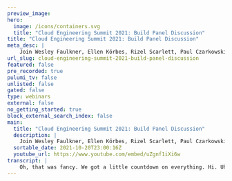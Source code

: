 ```yaml
---
preview_image:
hero:
  image: /icons/containers.svg
  title: "Cloud Engineering Summit 2021: Build Panel Discussion"
title: "Cloud Engineering Summit 2021: Build Panel Discussion"
meta_desc: |
    Join Wesley Faulkner, Ellen Körbes, Rizel Scarlett, Paul Czarkowski as they discuss a variety of topics related to Cloud Engineering.
url_slug: cloud-engineering-summit-2021-build-panel-discussion
featured: false
pre_recorded: true
pulumi_tv: false
unlisted: false
gated: false
type: webinars
external: false
no_getting_started: true
block_external_search_index: false
main:
  title: "Cloud Engineering Summit 2021: Build Panel Discussion"
  description: |
    Join Wesley Faulkner, Ellen Körbes, Rizel Scarlett, Paul Czarkowski as they discuss a variety of topics related to Cloud Engineering.
  sortable_date: 2021-10-20T23:00:16Z
  youtube_url: https://www.youtube.com/embed/uZgnf1iXi6w
transcript: |
    Oh, that was fancy. We got a little countdown on everything. Hi. Uh Welcome to this uh build panel at the Cloud Engineering Summit. My name is Paul Chikos and I am honored to be in the virtual presence of this amazing group of experts. How about we all take a moment to introduce ourselves? Uh Let's start with Rozelle. Yeah, sure. So, like you said, my name is Roselle. I currently work at github as a junior developer advocate. Um You can follow me on black girl bits. I'm probably gonna follow back and interact with you. So definitely follow me there. Um I have like a background in software engineering, mostly front end. So I wouldn't call myself an expert in cloud development, but I'm excited to learn from the other panelists. Awesome. And uh Wesley tell us a little bit about yourself. Sure. My name is Wesley Faulkner. I'm currently the head of community at a company called Single Store. They're a database company that is unifying both column and roto that's whole plug. Uh And uh I've been there for about three months, but before that, I was a developer advocate for a company named Daily doing web RT C work. And even before that, I was a developer advocate and a technical community manager for Mango DB. Uh So my, my foot in the cloud has been in several different buckets. Uh If, if that's, if that's where we're using rain analogies. Uh And I'm also on Twitter, I'm Wesley 83 there as on many services. And so please reach out to me as well because I love talking to people. Now Wesley, I was told that you also hold the world record for the number the most amount of soup dumplings eaten in an hour. Is that true? Um I don't know where that information came from. Um I've hired a scrubbing agency to remove that from the internet. So um it should not be found anymore. Uh but that that is not true and so I will, like I said, publicly deny it uh officially. Ok. Well, we we can just cut that in editing, ok, guys. Alright. I've got confirmation. We're cutting editing Ellen finally. Uh last but not least. Yeah, I'm Alan. Um I work at Tilt um head of product, the tilt um tilt is a development environment as code solution basically. Um And I've been in the Cuber developer experience side of things for, I don't know, quite a few years now. I used to do that for first. So uh some of you might recognize me from talks and whatever some of you might recognize me from like Twitter shit posting. Um We were talking earlier about the bios and then people were asking, OK, how far back should I go in the bio? And then there were some jokes there. So I would just like to clarify that my parents met uh when they were working in the state data processing company that existed in Brazil at the time. And according to my mom, my father would type a little bit and then look at her and then type a little bit and then look at her and yeah, and long story short, I'm here now. Well, I'm glad that he touched a little bit and looked at her and then touched a little bit more because it brought something wonderful into this world. You're too kind and stop it. I guess we should uh get started. And one of the things I thought about uh we're at this thing called the Cloud Engineering Summit. And I'm gonna be a little bit honest and say, I don't even really fully understand what a cloud engineer is like. I come from an off background. And so I do know that from like from experience that the practical difference between say ac admin and a devs engineer is about $100,000 a year. But I don't know if that's the same for software engineer or C and cloud engineer or if there's a little bit more in depth and uh a little bit more to it that, that's a question sort of, I will jump on that one. I would say that the difference is uh there's several different specialties and several different varieties. And so, um being able to orchestrate different types of environments based on your needs and wants can be very custom targeted for, for even verticals. Like if you're in finance, if you're in uh a place where you're dealing with extremely highly regulate, regulated industries, it's, it's a variety variety of different things. But I would say a cloud engineer is someone who is more infra uh versed on how the infrastructure is set up and how it's orchestrated and how it's maintained. And so, uh there's a lot more of like getting what the requirements are and making sure that it, it works the best as possible, but also being able to troubleshoot different specific types of environments but have them look almost the same depending on your needs. Yeah, I would agree with you. I mean, I have a background in software engineering and I've like played around with Aws and Kubernetes a little bit, but I wouldn't say like, I understand every single thing that's going on and why I'm doing it. And I'm not like provision and maintaining some of these things. I sometimes had to do those because I like worked at startups and, you know, there was nobody else to like, set up a Dynamo DB table, but I don't think I had, have enough like knowledge and background. So there is there is a big difference to me. Yeah, I to me it's a bit like for example, you have a game engine developer is that a software engineer? I think whatever the title we're talking about is a specialization of software engineering. And sometimes even you can be working on the thing and not for example, you can be working on cloud stuff but you're not a cloud engineer, for example, maybe you're doing something and all the cloud stuff is abstracted away and all you have to do is whatever thing you are a specialist on and you don't really know what you're doing even though you are doing effectively cloud development. So two fa do I, am I a security engineer now? Absolutely. You're now the security engineer and you're now responsible for the security of the entire site going forward. That's just, that's how it works. I I will watch for you on linkedin for that. OK. Thanks. So I guess that's probably a really good point. It feels like we're seeing a lot more of like the, you know, the concept of like that full stack engineer that does everything and you know, maybe that is one person wearing many hats, maybe it's like the line blurring between like what is infrastructure code, what's app code and like even like what's uh like application life cycle with like C I CD and G ops and stuff like that. So that line appears to be getting blurry. Like, is, is, is that accurate? And if it is, do you'll see it as a good thing or do we, can we take it too far or not far enough? I think that I, it's, I've seen you come off of me, Ellen so you can jump in. Um, but I think that maybe it's getting a little blurry but I don't know if that's a good thing because I don't think that everyone should, everyone can't be a generalist or good at every single thing. So it almost doesn't make sense. It's good to like have like that extra knowledge to be able to like dive in if something's broken, you know how to like try to like noodle your way around there. But I don't think that like all software engineers should be doing infrastructure development and all infrastructure engineers should be doing app development. Um because I don't think things will look great. Like that's like a back end developer doing CS S that's, that's not gonna look as great as we hope would. It would. Yeah, I, I guess I have strong opinions on this. Um So at my job, we, what we do is basically abstract away uh puberty and microservices complications so that people can do what their actual job is. And that's kind of our goal. But also from the companies we work with, for example, sometimes uh people are oh doing acts with Cubers is hard and then we go like, oh we can add a few buttons here so that uh you just click a button and then Cubers does the thing and then we bring it back to them and then they're like, no, no, no, no, no. The developers should not click on anything. Cubers. They should just write their code. Don't let them touch cubers. So I, I feel like what I see is a very strong push towards let's keep it separate because when we try to mix it up, everyone is confused and I know this opinion is not popular in many circles. But what I can see like put on the, put the feet on the ground and in the actual people working that day to day, uh definitely the more you try to mix disciplines, the more messy it is. So what I would say is have someone who really knows all the cloud stuff, they set it up, they create the automation, the abstractions. Um And then like, oh yeah, you're a front end developer, a backend developer, a security engineer or whatever. Well, maybe security is different. But um all the other developers should like be really good at your thing and then let the person who's doing the thing be really good at their thing. I, I have to say it kind of reminds me of uh I, I did, I left this out of my bio because, you know, we we're constrained on time. But uh I used to for about a decade, I was a social media manager, like in the very beginning of when social was a thing for companies to start actually doing a live channel, right? That this was on uh a live journal. This is friends actually, I think so a little bit later. Yeah, but when, when social media marketing was basically, can you post the Facebook? That's basically what it was. And then it went into once you past on post on Facebook, you have to like attach an image. So now you have to do a little like image editing and then you have to do video because video is gonna scale and that's why we're gonna reach people because that's better. So you have to do video editing and then, oh we need to do metrics, you need to make sure to see if it's working. And so you need to do some analytics and, and do some analytics and tied to that. Oh But you know, animated gifts are really good too. So you need to do that. Oh And we need to do um some uh some, some overlays and some compositing in order to make sure that all the other stuff kind of like really comes together and then, oh we need to do some like a BM like some um uh account based marketing. So you need to target to make sure our message goes to specific places Oh, and then we also need to buy some ads. And so we need to do some ad targeting on top of that to make sure that it, it, it just kept growing and growing and growing as the market became more sophisticated. And then, then we started having more tools to actually target the thing that we're trying to do. And then we had some automation that was brought in to help make it so that you can just post once and it goes everywhere. Um So I think there are positions where you want someone to kind of try to do everything. It, it may not be the best, but it's better than not doing it at all. But uh as you go grow into more specialized and more um bigger budget and you, you've gotten the all the, the low hanging fruit is gone and you're trying to do optimizations, you're gonna need specializations in every little thing in order to really not just leverage what your, what your um that that specific thing, what your advantage is and that one platform. But you also need to make sure that for whatever you're doing that not just the defaults of what you think is good, but just really tweaking it, doing the testing, look at the numbers and really fine tuning that knob to get it right. But also it's good from uh like an employee employer relationship to realize that um when uh talking about the analogy of social media, um those roles like entry level, social media roles and they want you to do everything. If the employer is not really educated on all the nuance into what our role is, then us in the field will be undervalued because they won't understand all of the things that are on our plates and that we're responsible for or also how much better and worse it can go. Like there's a huge variability on how you execute. You can make it just work or you could make it like optimized for like your, your bills to be lower or like your down time to be shorter um or um your replication uh in different regions to, to, to, to be optimized for where your data lives as opposed to where it's access to, to cold storage to like life management of where things are. You know, there's, there's whole kinds of tier that you can do and it's very complicated and it is getting simpler because it's allowing one person to do a lot of big different things by trusting in some of this infrastructure. But um as you get bigger, there's gonna be more uh nuance. Uh And even if you see like these large companies that have security breaches because they don't have people specializing in security, they check a couple of boxes and they think, hey, I'm good the with more, more users, more visibility, uh your target becomes bigger. And so, and that's gonna be for every link in the chain. So uh yes, it's good that that things are getting more complicated. But yes, as you get bigger, you should, in my opinion become a little bit more specialized, right? So I feel like, oh, go ahead. So, yeah, let me, let me pick up something that Bosley said. Um I think it's important for people to realize that. Well, like he said, at different scales, things are different. So for example, you have a startup, it's like five people. Yeah, you're gonna have to do everything or, you know, things that it feels like everything because there's no, no other way. But the thing is you're not gonna do a great job at any of them. And when your company grows to 50 people, uh people are gonna spend a lot of time fixing all the things you didn't do very well and that's fine, that's normal. Um But then the thing is at that scale, you shouldn't be looking for more people who can do everything just like the the person who wasn't the five people startup did. Uh Now you're looking for experts and then uh it's important to have the, you know, principal senior staff director of something, something to have like one person who actually is familiar with the whole field to coordinate all the experts. So that's important. But if you try and get that person, the senior some director, blah, blah, blah to, to actually do all the things that person is gonna go. Absolutely. Like, yeah, their head's gonna explode because it's too much. So at, at, at one point, the person who knows everything should do everything because there's no other alternative later, that person is gonna stop doing, the thing is gonna start coordinating and letting the people who actually understand all the details, do their jobs. So in, I guess in the olden days we would often like at the enterprise level, call that person, the enterprise architect is there like a like a cloud architect type role or position that would be different enough from that to be its own thing. Uh Or is that even something we don't necessarily even need now uh like a dedicated like architect type role? I think at that level, the person should like whoever is in that position should be up to date on whatever the industry is. So if you're there something something architect in 2021 you need to know cloud stuff. That's my my take. If you don't, then you probably should not be in that position. I've talked a lot. So I'm trying like to hog the mic but I'll just say one little thing. Um uh What you're saying makes sense in terms of the skill, but not necessarily the title titles come and go and they just get made up. Uh What's most important is the skill set uh over whatever you call it. So um depending on like we mentioned the scale of the company, you, you might have all the things. Um but as you get bigger, um you actually might need more like AAA specific cloud architect for each cloud maybe or something. I don't know. Um But uh yeah, the the the the skill is the big top line, not necessarily the title, right? And then from the like the difference between like infrastructure and application focus like developers, like, you know, in the past, they were super distinct, we kind of merged them together with de Ops, we kind of split them out a little bit more with SRE uh and with some other things like, where do you all feel like that fits? Is it was, it was, it was it too far when like every Dev team had their own Dev op or is it too far when we have a separate Devs team? Like, how do you all feel like that sort of stuff uh should work in a, in a healthy medium size environment? I don't think it's too far to have a DEV ops team that's dedicated to a software engineering team. Um Like I mentioned already, I've been on in startups where like, we didn't have that because we weren't at that level yet. So it was kind of just me like putting up lambdas and being like, oh, I hope this is right. Uh And I mean, nothing, nothing broke and I think everything's fine, but it would have been great to have a Dev Ops team to make sure everything was going very smoothly. Um Even for like releases that we did, they were so crazy. Like we would like do releases at like 9:10 p.m. and like it would be very manual because none of us really had those skills. So looking back, if I, if we had a Dev Ops team, and if we like grew to that point where we could have one, I think that would have been very helpful, we would have been able to like move faster and understand um like how to optimize everything. So cloud engineers dev ops whatever if you have like a team of back end, front end and quote unquote full stack developers, like I think a DEV ops team is definitely beneficial. I I think there's a, when we look at the, well, let's call, it says admin like way going to the roots and then what we have nowadays, I think the main difference is like back then the developer was separate from whoever would put things in production. So I would, here's my binary. Now you throw, you know, shoot it into the cloud with a cannon. I don't know how it works. Um And so because of that, the teams are separate, right? And now people went into UPS and I think it went too far into wanting every developer to understand the infrastructure. I think that, to me, that's completely wrong. And you know, the experience I have seen things in practice reflects that. But II, I think people are arguing, people argue a lot about should developers know all the stuff, et cetera. And to me what I see the most interesting in this, this shift is all the automation. So before you would like, the developer would give the ops person uh an artifact and OK, now I'll put it there. Now, um the developer gives that artifact to a system that the ops person has built. And then that system puts the artifact um in production. That is different. Like the developer having the mechanism to put things in production is different than the developer understanding all the info behind it. So to me, it's a matter what DEV ops brought compared to before that was good to me is automation is good tooling and machinery and abstract. That's my opinion. So I I would not say a developer needs to know Infra. I would not say a developer should know infra. Of course, if you want it cool, but we need to have specialized people who know about the Infra. And then developers can directly interact with that mechanism without needing a person to handhold, but they should not. It's like I can drive a car. I have no idea how a car works basically to make ops is the car, right? And at the same time, if that car broke down. Uh, even if you knew a little bit enough, how much is it worth your time to sit there and try to fix it. It's better to hand it off to an expert. Uh, someone who lives and breathes it every day rather than you getting up to speed cracking open the manual and saying I can probably fix it if given enough time, but your time is gonna be more valuable spent on doing the thing that you're best at rather than doing the thing that even though you have the skill and knowledge to figure it out. Why, why? Yeah. Yeah, that, that's an interesting analogy. I immediately thought of, um, like roadside assistance, like your car breaks down, you know, you call roadside assistants, they show up and they kind of have a limited things, number of things they can troubleshoot before they'll, like, put the car on a truck and take it elsewhere. And I feel like there's probably a, an, a super interesting analogy there with like how you handle, like on call and things like that where, you know, the developer absolutely doesn't need to know how to fix the car, but they might need to know how to do, like some of the smaller, like, uh, like more well known troubleshooting kind of things. Yeah, I know the problem is the engine and not the tire kind of thing. Exactly. Yeah. So, uh, Ellen, you kind of touched on this a little bit earlier, but like how comfortable should say a web developer be with Kubernetes. Like not at all. Like they should never see the Yamal involved in making that work or should they be intimately involved in it? I mean, I feel like you kind of partially already answered this, but I also feel like you kind of have a lot more uh answer left in you. OK. Um Yeah, my ideal scenario would be Cuber Nati is the operating system. I don't know how Bluetooth drivers work on my computer. I don't wanna know, I don't care, just make it so that I click a button and it works to me. Kubernetes and all of in should be like that. Um Someone sets it up, someone who knows what they're doing, who's like has the skills, everyone else is a consumer. They don't know, they don't care if something breaks either the thing, fix it, fixes itself because, you know, self healing mechanisms, et cetera that there's a whole topic there. Um Or someone else fixes it. I, I don't, I don't think anyone whose job is something, something, for example, or something, something cloud. Anyone whose job is not that should have to know or care about it. Yeah, I agree from a developer point of view. If something's broken in Kubernetes or Docker or something like that, I just want to be able to see the logs and go tell someone like, hey, um this is broken I need help you fix it because I don't want to spend my day um fixing that part when that's not part of my ticket, my ticket is to like make a button work or something like that. So, yeah, I, I wanna be able to use like Docker and stuff like that, maybe to do a deploy, be able to read the logs if something's broken. Like you guys were saying with the car analogy knowing like, OK, my horn is broken, my engine is broken, whatever it is. But I don't know, like under the hood why it's broken or what to do with that. And I prefer to be at that level. Yeah, it's cumulative should be acting like the operating system, you put it on there, it should run and it should do it, the thing it's supposed to do as long as it's supporting the program and allocating resources as it needs to. Um, you shouldn't have to worry about it. So it feels like we're at this spot where we should, we still need to have people with distinct skill sets, but the more context they have about what's going on the better. And so it's not that they need to be able to do, but if they know and understand a little bit, it'll make them a lot more functional in the, in the overall structure of things. Um How do we, how do we kind of make sure that we balance that so we don't end up just making, just going back to like, everyone needs to know everything, go back to doing the whole skills creep where we need more, more, more and more like senior people because we're like outs skilling um being able to bring people in and train them up. How do we, how do we stop ourselves from doing that? So we can still provide like an entry level for junior people to come in and be able to like really contribute meaningfully without spending three years learning how your particular weird way of doing things works. I, I gotta say that's a, to me it's a false economy. You can do both. Um I one thing about technology, like if you just look from when I started to where, where I ended up, the pie just gets bigger in terms of the, the amount of jobs. So it's not thinking that it's gonna go totally careening to the point where like, no one could get started because it's just uh you have to be so senior I think for every little thing it can be tiered and there's a, there's an entry path and some of it could be just like someone starting almost doing pure automation, they just hit the button and let it go. And as they find a thing that they like, they can specialize and kind of like strip away those layers until you get towards the bottom. Um Ultimately, we're all working on computers, right? You have memory, you have storage and you have like um like some sort of engine that runs the operations like ac pu and once you, I mean, if you start there, you can, you can keep piling things on. Um And so someone could say, oh well, I can do code optimization and someone says, oh I can do it in C++ and someone can say, oh I can do it in assembly and then someone I can do it in machine code. I mean, there you can keep going lower, but at the same time, you can still go up the stack. And so um I, I don't, I think it's, it's, it's just because it's getting like more complex and there are more jobs, there still is gonna be an entry way for everyone because there are, there's gonna be ways that the pie is gonna grow where if you find your niche, you're still gonna be able to get closer to the core if you're starting from further outside of the circle. That's just my opinion. Yeah. And I was very passionate about hiring entry level people. I agree with you. Like I don't, I don't see why you can't hire them. I understand that like the, the needs are going to get more and more complex, but like you're saying, everyone will eventually grow up to that point. Um I think to me simply hiring a senior person for that role and then also like um very quickly after hiring an entry level person so they can work with them and kind of like grow, get to that spot and then do that same cycle again, is maybe a good solution of like making sure that the entry level person is not um feeling like they're underwater, but then also making sure that you're not too top heavy as and as a team or like um a hierarchy. I think if you do that, it should level out because the entry level person is learning, the higher up person is continuing to grow higher and higher and you just keep doing that over and over again. So what I'm gonna say now is basically a pitch. So I'm not gonna say the name of my company in this segment, but it's like what we believe in kind of a thing. So like if you go back a few decades, can you be a software developer if you can't write machine code? That was a real question. And the answer was, well, here's assembly. You don't need to know machine code anymore. And then a few years later, can you be a software engineer if you can't write assembly and well, OK. More, more tooling. Uh Give me another language. Uh a few years later. Oh Yeah, this thing is so complicated. Here you go. Here's an ID. Um More stuff. OK. Now your ID can do magic and so it goes and to me the difference between there's so much cloud stuff to learn, we can't bombard people quick enough because it's too complicated. We can only hire seniors because juniors don't know. The first thing about this, the answer to that to me another layer of abstraction, more tooling. Um So my company does tooling company I worked at before the tooling before that I was writing tooling internally for a company. And before that, I was like working on tools and complaining that we didn't have all the tooling that then I went on to write in the years after. So um I, I think, oh Cuber's is too complicated. Like we, we hired the, the, I don't know, web developer doesn't know Cubers, they can't work here. No, just abstract cubers away. Um That was not a reality a couple of years ago. Uh maybe, but right now it is um many, you don't need to deal with the intricacies of Cubers anymore to be effective as a front end or like um you know, the API engineer or et cetera. Uh So if you don't want to do it, don't. And it's basically the responsibility of whoever is setting up those systems and in larger companies to, to use the the right uh ways the right tools, right machinery. So that uh you know, that all the junior people who come in can be effective at the things they know without having to, you know, relearn uh all the codes of the 68,000 processor, for example. And uh just to piggyback off that, that's a really good point. The tooling helps make this more accessible. But we are also in a place where the education is becoming more accessible. You had to have a graduate level degree in order to work on computers. Then it moved into, you can just have like a bachelor's like a CS degree and you can go and get started and then uh we have coding boot camps and then we have like free code camp for instance that you can just be able to start teaching yourself this with youtube videos and hacking things uh online or going to a hackathon. Um The, the entry level to, to the information is, is also becoming way more accessible. So if you look at the trends, the trends are that there are gonna be more entry level jobs or they're also gonna be people who are gonna be more qualified because they're able to access their certificates or certifications, uh like all the stuff that they need and be able to do it all themselves um for nearly free or close to, close to um close to free as possible. So, speaking of abstractions, um you know, we're often either building abstractions or we're using someone else's abstractions, right? Usually both on top of each other. How, how like is there a way to tell when you're at that sweet spot of abstraction and when, and also like, how do you know when you've gone too far and, and where have we not gone far enough? Just give me, just blast me about abstractions and like your thoughts on where we're at with them, if we're doing it right? If we're way off, I would say money. Um, are you losing a lot of money? Like, OK, you can only, let's say you can only hire senior people. Now, senior developers are extremely expensive. They're very hard to find too. So like getting a senior person in the door costs you a lot to find them, it costs you a lot to keep them next year. They're gonna do the next Chinese thing. You need to spend it all. Again, junior people are a lot easier. A lot of junior people, they just want a job doing interesting things. You can find a lot more of them. So, but they don't know all the things. Um and we kind of know the solution that when something is too complicated, build something uh abstracted away. So it, to me it's a matter of money, like at what point did um did it become the case that it was actually cheaper to have all the tooling do the stuff uh than it was to hire only qualified people that could do it without the tooling. So to me, money speaks, um it's like look at how much it costs, look at how much it would cost to have a solution. And, um, yeah, that's, that's what I think Wesley, you can go ahead because I'm not sure I have an opinion on this. My, I was thinking like, um, we're talking about complexity but we're also thinking about when everything's automated, you click a button and then it goes down a whole chain and if you don't know what it touches or how it interacts and something goes wrong, if you automate it to the point where you don't know where problems are happening or what's can cause them and you can't like, dig deep enough to actually get to the heart of it. That's, that's something that means that you've probably over automated. Um when, when you click the button and it doesn't do the thing and then you're like, I don't know why it's not doing the thing. Um That probably is where you've gone too far. Um And you haven't, sorry, go ahead. I have, if the whole thing went and it broke and you don't know where it broke, you automate it wrongly because you need to have visibility through the automation process. So whoever wrote that automation did a bad job, right? If you automated that person's job away and you're like, hey, everything works, we don't need you anymore. Like everything works. So, and, and like when it does break and then you don't have someone there to like actually be able to have that knowledge to order to take it apart or to reengineer it or to fix it then. Yeah. Absolutely. Yeah, I feel that that's a real thing. Like you, you, you use a new abstraction and then the, I guess the default way to think from a business perspective is great. We can fire all these people that used to have to know this stuff. But the reality is like at least a couple of like layers of abstraction deep. You still need to have a good grounding in it. Like even doing like Kubernetes stuff, even if you're using something on top of Kubernetes, you still need to, at some point be able to troubleshoot and discover when, when like slow I ops happen. Right. Yeah. Unfortunately, it's even harder because that's not something that's easily exposed to you. It's uh sometimes like people think everything's going right because nothing goes wrong. And so they, when you stop using an umbrella because you're no longer getting wet and then you decide that you're like, oh, things are going great. We don't need this anymore and all the problems happen when you get rid of those people who've been holding back that tide and, and all those and making sure that all these fixes are happening and you just haven't heard about them because nothing has broken because they've been doing a really good job. Right. Right. It's like, it's like a spring if you just throw out all your, you know, cold weather gear and then get surprised when winter comes back around. I, I think it's like if you create the automatic machine that does your job, you've automated yourself out of a job. But the next step of that is you automated yourself out of a job and you got yourself a job as a Paul automatic consultant. Yes. And you have to file bugs like this joke is not corny enough. Please resubmit. Cool. Right. Um uh We're getting close to time. Does anyone have, have we, have we not talked about something that like is burning inside of you that you really need to like, just get out there and talk about any final words of wisdom, pouting goodbyes. I, oh, you're a mute. No, you're gonna say something about that. Oh I was gonna say the only thing I wanted to talk about is the question of like, who should touch production systems. I was curious about that because I, like, I wanna touch production systems. Like, how else am I gonna know? Like, what broke, what went wrong? Um Especially if like sometimes something works locally for me, um or on staging and all that, but on production it doesn't. So I wanna be able to dive in. So I'm curious about y'all's opinion on that. I would say if it works in development and it doesn't work in production, you probably don't have a very good development environment. True. Um Of course, not always, but I see that a lot. Um And I think more importantly and this is like an opinion. Um I think more important than a developer having access to production is a developer having fast feedback towards what they're doing. So you don't like, OK, sometimes you do stuff and you're only gonna find out if it works in production, no chance to replicate. And sometimes that's the case, it's the case, a lot less than most people think. Uh In my opinion, there's a lot you can replicate uh in development environments. And then I think the important part is uh for example, um and I'm going very close again to doing a sales pitch, but I'll try to hold myself back. Um For example, you are working on a service that depends on another service. You spin up both locally on your machine, you make a change, it looks good, you push the commit, uh it goes into Cubers and it's broken because it runs on local hosts. It doesn't run on Cubers. Um If you can make a change to your code and it syncs live in half a second with your development environment, your development environment is cuna it has the same config the same policies, the same everything that your development environment does. You can see that instantly in the blink of an eye, whether it worked or not. And when it goes into production, it's very likely that the results you saw in development are gonna be the same in production unless of course, it's one of those exceptions that for example, if you depend on high traffic to know if a thing works, you're not gonna have as much traffic in development. But if it's like, does the thing work or not, like, are they config? Right? Do things mesh well with each other, there is a lot you can do in development with instant, like near instant feedback. Um And I think a lot of people don't realize that they can have a really good environment and then you end up with all sorts of trouble like people developing local hosts and then it doesn't work. You're not wrong. I feel like some of my develop viable te sucks. Yeah. Yeah. Simulation like you were mentioning before is, is something that it can help with low testing and some of those variables that you can't do in like staging. But also I think if you are, if you're a developer and you are pushing to production on your own with great power comes a great responsibility. Expect like something goes wrong. You're on the hook on it, you're, you're in that team working to make sure that's done. Uh And you, it's your, it's your, it's the burden on you to like get everyone in the loop and to make sure that you monitor that. And uh if, if you need help, you get help and that that structure is in place to support you if you're pushing to production directly. Uh I, I rather like hand it off than have someone monitor. Make sure it's, it's good. But yeah, if, if you feel that you need to do it, I think you should be empowered to do it, but there should be a system, not just like tech technology but like, you know, a policy in place to make sure that you are supported and uh that everyone knows if, if something goes wrong, that there's a way to make sure that it, it, it's taken care of in a, in a timely manner. Ok? I feel like even from like an old school operations perspective, you know, production should really be a, a look but don't touch unless there's a really, really good reason to touch, right? Because the moment you change the smallest bit and in a way, even just logging on to a server changes things, um you know, you've in potentially invalidated what your automation does and then you've also potentially not captured any changes you make to fix it and brought them back to your automation. And so I, I kind of agree with what Wesley said, which is like, you should be empowered to do all the things that can be done in production, like safely in the scope of your like processes, policies and tooling. Um But like we, none of us should be playing around with production for the sake of playing around with production. Um Hopefully, hopefully that's not a thing we do anymore. Cool. I knew this was like a, a spicier question for me. So I was like, I really wanna wanna know y'all's thoughts. It's high on the scope of scale. Yeah. That's very spicy. Very spicy. All right. So let's, let's call it. I think, I, I don't know how we, how we doing. Have we covered everything? Do we need to reach, reach into the people behind the curtain and ask if they wanted to talk about anything else? Do we need to spend time talking about favorite foods or anything to take some time? I do want to say, I do want to say one little thing though to talk about what the future looks like and where we're going, we talked about automation and II, I think automation and abstraction is like, it's, it's clear that's where that's coming. Um What I'd like to see and this is a little off topic I around technology is um the responsibility of one person for each role. Um instead of it being more equitable in terms of, you know, coming through the pandemic, making sure that we have a strong work life balance um that we are people, we are not machines. Um And then uh also with respect to specialization that it's impossible to assume that each person is well rounded as well as specialized and sometimes you're gonna be good at one thing and bad at others. And hopefully we can move towards a skill based economy where the skill set is where we're, we're trying to really like hone in and do and not all this other stuff, not that it's not important, but it's not so so thing where like you are need to be the person that's implementing it, designing it, writing the report, giving the presentation and then like you, that's all considered one part of the job. Maybe if we can just start splitting those things up as well and not just looking at the infrastructure and figure out what goes where I just wanted to say that if my hope is that we will move beyond just wondering about who we're gonna hire. But like what are they gonna do and do? They really need to do that for us to be successful? See Wesley, now you've set the bar and now we need Roselle and Ellen to also tell us their hopes and dreams about the future of cloud engineering if they can choose who's going to speak first. I know we both said we'll go first. Um I'll, I'll, I'll, I'll try. Um let's see. I think what I hope for cloud engineering is um kind of similar to what all of y'all said so far is that we are moving to a space where I don't have to dig in Aws logs and Cooper Netti um especially as like a more entry level or early career developer but there is that push of a button and I still get some insight into why things are happening, but I'm not responsible for all of that. And I, I, when I say I, I mean, to be representing all the other early career developers out there. Yeah, I, I was alluding earlier before we started recording that I could rant about all these things for 10 hours. Um And I'm kind of trying to follow the conversation but yeah, there's, there's so much we could talk about here, like uh as the discussion was going back and forth. I was thinking like, um how, how much, for example, like there's a lot of, there's so much stuff here, like, for example, should every developer know how to install Docker? Like you would think that's simple, it's not um or like just install Kubernetes like QC TL, et cetera. That's work. Um There's, there's so many questions like, um for example, I, I keep talking about development environments and then everyone's like, oh, but I can't run all of that flicks on my laptop or the their environment doesn't have to be your laptop. It can be depending on the scale. It doesn't have to be, sometimes it's both on your laptop and in the cloud and things talk to each other. Um Yeah, so I, I think, I think going forward, we are probably going to see a lot more um very easy to use solutions that right now are very complicated to implement. Uh, like there's a lot of stuff that I see at, at partner companies that I work with that that are like, you just gotta stop and really give it to them that. Well, that was an idea I would not have dared to implement and they did it and it actually works. So maybe you should copy that and make it a push button, product size, easy to use version. Um So I, I mean, I'm, I'm certainly biased because I'm, I'm building this stuff as like as it happens. But yeah, there, there's so many elegant solutions to these problems that I think if in the future, we can make them very easy to use for everyone without previous training without anything just here saying default takes your app is the thing. Um There's so much room for growth there. Nice. Well, look, thank you all so much for joining me. Uh This has been a really fascinating, enjoyable discussion. Uh And thanks everyone for at, at, at home or in your offices or wherever you're watching this from uh for joining us. And uh everyone say goodbye. Are we supposed to do two hand black ways? Bye. Ok, bye. But that's just how you're supposed to end Zoom calls and stuff now. Right. Bye bye. See y'all.
---
```

